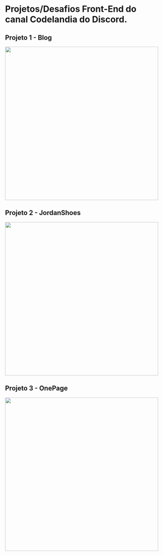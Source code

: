 # Projetos/Desafios Front-End do canal Codelandia do Discord.

## Projeto 1 - Blog
<img src = https://user-images.githubusercontent.com/86636949/186939911-4fdcdea3-2687-445e-8e10-875781486288.png width='500px' />

## Projeto 2 - JordanShoes
<img src = https://user-images.githubusercontent.com/86636949/186939911-4fdcdea3-2687-445e-8e10-875781486288.png width='500px' />

## Projeto 3 - OnePage
<img src = https://user-images.githubusercontent.com/86636949/186939911-4fdcdea3-2687-445e-8e10-875781486288.png width='500px' />
